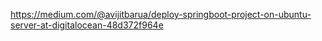 https://medium.com/@avijitbarua/deploy-springboot-project-on-ubuntu-server-at-digitalocean-48d372f964e
